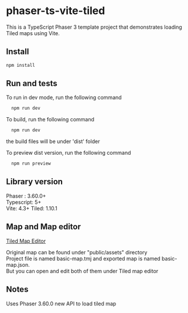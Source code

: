 
# phaser-ts-vite-tiled
This is a TypeScript Phaser 3 template project that demonstrates loading Tiled maps using Vite.



## Install

```bash
npm install
```


## Run and tests

To run in dev mode, run the following command

```bash
  npm run dev
```


To build, run the following command

```bash
  npm run dev
```

the build files will be under 'dist' folder


To preview dist version, run the following command

```bash
  npm run preview
```
## Library version

Phaser : 3.60.0+\
Typescript: 5+\
Vite:  4.3+
Tiled: 1.10.1



## Map and Map editor


[Tiled Map Editor](https://www.mapeditor.org/)

Original map can be found under "public/assets" directory\
Project file is named basic-map.tmj and exported map is named basic-map.json.\
But you can open and edit both of them under Tiled map editor


## Notes
Uses Phaser 3.60.0 new API to load tiled map
